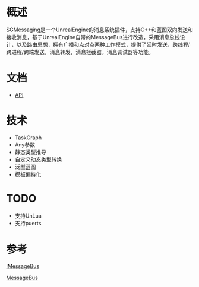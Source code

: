 # 概述

SGMessaging是一个UnrealEngine的消息系统插件，支持C++和蓝图双向发送和接收消息，基于UnrealEngine自带的MessageBus进行改造，采用消息总线设计，以及路由思想，拥有广播和点对点两种工作模式，提供了延时发送，跨线程/跨进程/跨端发送，消息转发，消息拦截器，消息调试器等功能。

# 文档

* [API](Docs/API.md)

# 技术

- TaskGraph
- Any参数
- 静态类型推导
- 自定义动态类型转换
- 泛型蓝图
- 模板偏特化

# TODO
- 支持UnLua
- 支持puerts

# 参考

[IMessageBus](https://docs.unrealengine.com/5.0/en-US/API/Runtime/Messaging/IMessageBus/)

[MessageBus](https://github.com/hejiajie1989/MessageBus)

